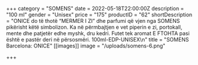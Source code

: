 +++
category = "SOMENS"
date = 2022-05-18T22:00:00Z
description = "100 ml"
gender = "Unisex"
price = "175"
productID = "62"
shortDescription = "ONICE do të thotë “MERMER I ZI” dhe parfumi që vjen nga SOMENS pikërisht këtë simbolizon. Ka në përmbajtjen e vet piperin e zi, portokall, mente dhe patjetër edhe myshk, dru kedri. Futet tek aromat E FTOHTA pasi është e pastër deri në përsosmëri. 100ml-EDP-UNISEX\n"
title = "SOMENS Barcelona: ONICE"
[[images]]
image = "/uploads/somens-6.png"

+++
